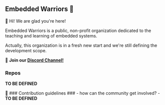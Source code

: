 ## Embedded Warriors 👋

🙋‍ Hi! We are glad you're here! 

Embedded Warriors is a public, non-profit organization dedicated to the teaching and learning of embedded systems.

Actually, this organization is in a fresh new start and we're still defining the development scope.

:space_invader: **Join our [Discord Channel!](https://discord.gg/TY8Bw9Eb)**

### Repos ###
**TO BE DEFINED**


🌈 ### Contribution guidelines ### -
how can the community get involved? - **TO BE DEFINED**


<!--

**Here are some ideas to get you started:**

♀️ A short introduction - what is your organization all about?

🌈 Contribution guidelines - how can the community get involved?

👩‍💻 Useful resources - where can the community find your docs? Is there anything else the community should know?

🍿 Fun facts - what does your team eat for breakfast?

🧙 Remember, you can do mighty things with the power of [Markdown](https://docs.github.com/github/writing-on-github/getting-started-with-writing-and-formatting-on-github/basic-writing-and-formatting-syntax)
-->
